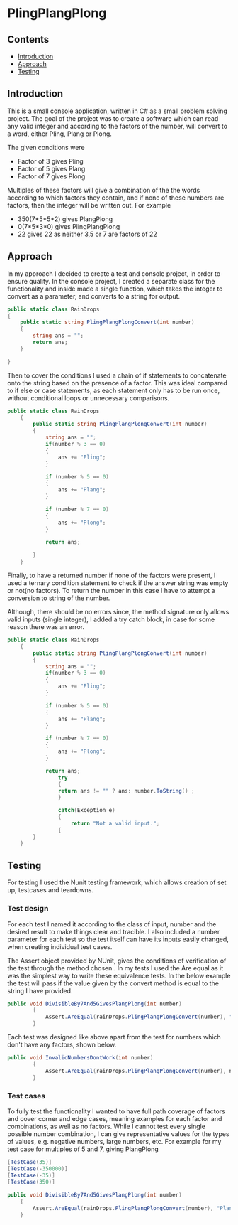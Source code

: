 # PlingPlangPlong



## Contents

- [Introduction](#Introduction)
- [Approach](#Approach)
- [Testing](#Testing)

## Introduction

This is a small console application, written in C# as a small problem solving project. The goal of the project was to create a software which can read any valid integer and according to the factors of the number, will convert to a word, either Pling, Plang or Plong. 

The given conditions were

- Factor of 3 gives Pling
- Factor of 5 gives Plang
- Factor of 7 gives Plong

Multiples of these factors will give a combination of the the words according to which factors they contain, and if none of these numbers are factors, then the integer will be written out. For example

- 350(7\*5\*5*2) gives PlangPlong
- 0(7\*5\*3*0) gives PlingPlangPlong
- 22 gives 22 as neither 3,5 or 7 are factors of 22

## Approach

In my approach I decided to create a test and console project, in order to ensure quality. In the console project, I created a separate class for the functionality and inside made a single function, which takes the integer to convert as a parameter, and converts to a string for output.
```csharp
public static class RainDrops
{
    public static string PlingPlangPlongConvert(int number)
    {
		string ans = "";
        return ans;
    }

}
```

Then to cover the conditions I used a chain of if statements to concatenate onto the string based on the presence of a factor. This was ideal compared to if else or case statements, as each statement only has to be run once, without conditional loops or unnecessary comparisons. 

```csharp
public static class RainDrops
    {
        public static string PlingPlangPlongConvert(int number)
        {
            string ans = "";
            if(number % 3 == 0)
            {
                ans += "Pling";
            }

            if (number % 5 == 0)
            {
                ans += "Plang";
            }

            if (number % 7 == 0)
            {
                ans += "Plong";
            }

            return ans;
            
        }
    }
```

Finally, to have a returned number if none of the factors were present, I used a ternary condition statement to check if the answer string was empty or not(no factors). To return the number in this case I have to attempt a conversion to string of the number. 

Although, there should be no errors since, the method signature only allows valid inputs (single integer), I added a try catch block, in case for some reason there was an error.

```csharp
public static class RainDrops
    {
        public static string PlingPlangPlongConvert(int number)
        {
            string ans = "";
            if(number % 3 == 0)
            {
                ans += "Pling";
            }

            if (number % 5 == 0)
            {
                ans += "Plang";
            }

            if (number % 7 == 0)
            {
                ans += "Plong";
            }

            return ans;
                try
                {
                return ans != "" ? ans: number.ToString() ;
                }

                catch(Exception e)
                {
                    return "Not a valid input.";
                {
        }
    }
```

## Testing

For testing I used the Nunit testing framework, which allows creation of set up, testcases and teardowns. 

### Test design

For each test I named it according to the class of input, number and the desired result to make things clear and tracible. I also included a number parameter for each test so the test itself can have its inputs easily changed, when creating individual test cases.

The Assert object  provided by NUnit, gives the conditions of verification of the test through the method chosen.. In my tests I used the Are equal as it was the simplest way to write these equivalence tests. In the below example the test will pass if the value given by the convert method is equal to the string I have provided. 


```csharp
public void DivisibleBy7And5GivesPlangPlong(int number)
        {
            Assert.AreEqual(rainDrops.PlingPlangPlongConvert(number), "PlangPlong");
        }
```

Each test was designed like above  apart from the test for numbers which don't have any factors, shown below.

```csharp
public void InvalidNumbersDontWork(int number)
        {
            Assert.AreEqual(rainDrops.PlingPlangPlongConvert(number), number.ToString());
        }
```

### Test cases
To fully test the functionality I wanted to have full path coverage of factors and cover corner and edge cases, meaning  examples for each  factor and combinations, as well as no factors. While I cannot test every single possible number combination, I can give representative values for the types of values, e.g. negative numbers, large numbers, etc. For example for my test case for multiples of 5 and 7, giving PlangPlong

```csharp
[TestCase(35)]
[TestCase(-350000)]
[TestCase(-35)]
[TestCase(350)]
        
public void DivisibleBy7And5GivesPlangPlong(int number)
    {
        Assert.AreEqual(rainDrops.PlingPlangPlongConvert(number), "PlangPlong");
    }
```
